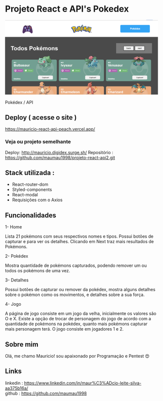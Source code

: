 # Projeto React e API's Pokedex
![Astrodev](./src/assets/pokedex.png)

Pokédex / API

## Deploy ( acesse o site )

https://mauricio-react-api-peach.vercel.app/ 

### Veja ou projeto semelhante 

Deploy: http://mauricio.digidex.surge.sh/
Repositório : https://github.com/maumau1998/projeto-react-api2.git

## Stack utilizada :
* React-router-dom <br>
* Styled-components<br>
* React-modal<br>
* Requisições com o Axios


## Funcionalidades

1- Home<br>

Lista 21 pokémons com seus respectivos nomes e tipos. Possui botões de capturar e para ver os detalhes. Clicando em Next traz mais resultados de Pokémons.

2- Pokédex<br>

Mostra quantidade de pokémons capturados, podendo remover um ou todos os pokémons de uma vez.

3- Detalhes <br>

Possui botões de capturar ou remover da pokédex, mostra alguns detalhes sobre o pokémon como os movimentos, e detalhes sobre a sua força.

4- Jogo <br>

A página de jogo consiste em um jogo da velha, inicialmente os valores são O e X. Existe a opção de trocar de personagem do jogo de acordo com a quantidade de pokémons na pokédex, quanto mais pokémons capturar mais personagem terá. O jogo consiste em jogadores 1 e 2.


## Sobre mim 
Olá, me chamo Mauricio! sou apaixonado por Programação e Pentest 😍

## Links
linkedin : https://www.linkedin.com/in/maur%C3%ADcio-leite-silva-aa375b16a/ <br>
github : https://github.com/maumau1998
